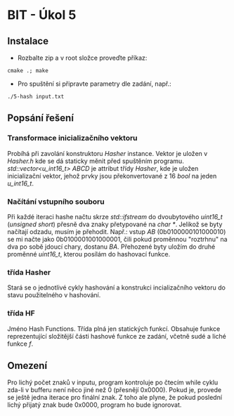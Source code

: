 # BIT - Úkol 5

## Instalace

* Rozbalte zip a v root složce proveďte příkaz:

```
cmake .; make
```

* Pro spuštění si připravte parametry dle zadání, např.:

```
./5-hash input.txt
```

## Popsání řešení

### Transformace inicializačního vektoru

Probíhá při zavolání konstruktoru _Hasher_ instance. Vektor je uložen v _Hasher.h_ kde se dá staticky 
měnit před spuštěním programu.
_std::vector<u\_int16\_t> ABCD_ je attribut třídy _Hasher_, kde je uložen inicializační vektor, jehož prvky 
jsou překonvertované z 16 _bool_ na jeden _u\_int16\_t_.

### Načítání vstupního souboru

Při každé iteraci hashe načtu skrze _std::ifstream_ do dvoubytového _uint16\_t_ (_unsigned short_)
přesně dva znaky přetypované na _char *_. Jelikož se byty načítají odzadu, musím je přehodit.
Např.: vstup _AB_ (0b0100000101000010) se mi načte jako 0b0100001001000001, čili pokud 
proměnnou "roztrhnu" na dva po sobě jdoucí chary, dostanu _BA_.
Přehozené byty uložím do druhé proměnné _uint16\_t_, kterou posílám do hashovací funkce.

### třída Hasher

Stará se o jednotlivé cykly hashování a konstrukci incializačního vektoru do stavu použitelného v hashování.

### třída HF

Jméno Hash Functions. Třída plná jen statických funkcí. Obsahuje funkce reprezentující složitější části hashové
funkce ze zadání, včetně sudé a liché funkce _f_.


## Omezení

Pro lichý počet znaků v inputu, program kontroluje po čtecím while cyklu zda-li v bufferu není něco jiné než 0 (přesnějí
0x0000). Pokud je, provede se ještě jedna iterace pro finální znak. Z toho ale plyne, že pokud poslední lichý přijatý
znak bude 0x0000, program ho bude ignorovat.